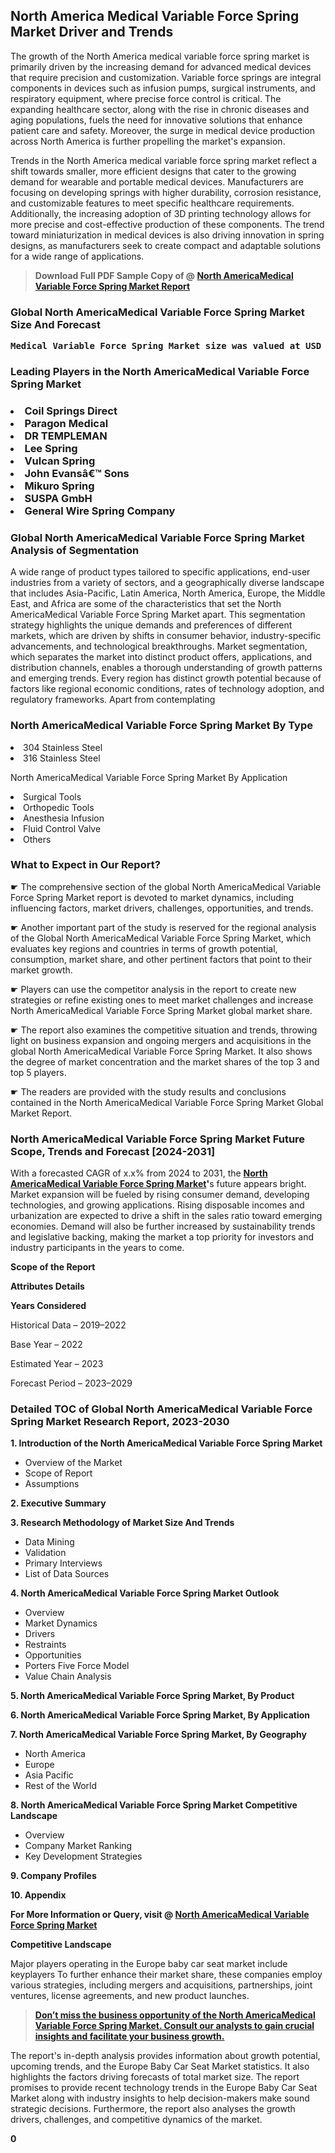 <p> <h2>North America Medical Variable Force Spring Market Driver and Trends</h2><p>The growth of the North America medical variable force spring market is primarily driven by the increasing demand for advanced medical devices that require precision and customization. Variable force springs are integral components in devices such as infusion pumps, surgical instruments, and respiratory equipment, where precise force control is critical. The expanding healthcare sector, along with the rise in chronic diseases and aging populations, fuels the need for innovative solutions that enhance patient care and safety. Moreover, the surge in medical device production across North America is further propelling the market's expansion.</p><p>Trends in the North America medical variable force spring market reflect a shift towards smaller, more efficient designs that cater to the growing demand for wearable and portable medical devices. Manufacturers are focusing on developing springs with higher durability, corrosion resistance, and customizable features to meet specific healthcare requirements. Additionally, the increasing adoption of 3D printing technology allows for more precise and cost-effective production of these components. The trend toward miniaturization in medical devices is also driving innovation in spring designs, as manufacturers seek to create compact and adaptable solutions for a wide range of applications.</p></p><blockquote id="" class=""><strong>Download Full PDF Sample Copy of @&nbsp;<a href="https://www.verifiedmarketreports.com/download-sample/?rid=429850&utm_source=GitHub-Jan&utm_medium=262" target="_blank">North AmericaMedical Variable Force Spring Market Report</a>&nbsp;&nbsp;</strong></blockquote><h3 id="" class=""><strong>Global&nbsp;North AmericaMedical Variable Force Spring Market Size And Forecast</strong></h3><pre class="reader-text-block__code-block"><strong>Medical Variable Force Spring Market size was valued at USD 0.85 Billion in 2022 and is projected to reach USD 1.65 Billion by 2030, growing at a CAGR of 9.10% from 2024 to 2030.</strong></pre><h3 id="" class="">Leading Players in the&nbsp;North AmericaMedical Variable Force Spring Market</h3><h3 class=""></Li><Li>Coil Springs Direct</Li><Li> Paragon Medical</Li><Li> DR TEMPLEMAN</Li><Li> Lee Spring</Li><Li> Vulcan Spring</Li><Li> John Evansâ€™ Sons</Li><Li> Mikuro Spring</Li><Li> SUSPA GmbH</Li><Li> General Wire Spring Company</h3><h3 id="" class="">Global&nbsp;North AmericaMedical Variable Force Spring Market Analysis of Segmentation</h3><p id="" class="">A wide range of product types tailored to specific applications, end-user industries from a variety of sectors, and a geographically diverse landscape that includes Asia-Pacific, Latin America, North America, Europe, the Middle East, and Africa are some of the characteristics that set the North AmericaMedical Variable Force Spring Market apart. This segmentation strategy highlights the unique demands and preferences of different markets, which are driven by shifts in consumer behavior, industry-specific advancements, and technological breakthroughs. Market segmentation, which separates the market into distinct product offers, applications, and distribution channels, enables a thorough understanding of growth patterns and emerging trends. Every region has distinct growth potential because of factors like regional economic conditions, rates of technology adoption, and regulatory frameworks. Apart from contemplating</p><h3 id="" class="">North AmericaMedical Variable Force Spring Market&nbsp;By Type</h3><p></Li><Li>304 Stainless Steel</Li><Li> 316 Stainless Steel</p><div class="" data-test-id=""><p>North AmericaMedical Variable Force Spring Market&nbsp;By Application</p></div><p class=""></Li><Li>Surgical Tools</Li><Li> Orthopedic Tools</Li><Li> Anesthesia Infusion</Li><Li> Fluid Control Valve</Li><Li> Others</p><div class="" data-test-id=""><h3><span class="">What to Expect in Our Report?</span></h3></div><div class="" data-test-id=""><p><span class="">☛ The comprehensive section of the global North AmericaMedical Variable Force Spring Market report is devoted to market dynamics, including influencing factors, market drivers, challenges, opportunities, and trends.</span></p></div><div class="" data-test-id=""><p><span class="">☛ Another important part of the study is reserved for the regional analysis of the Global North AmericaMedical Variable Force Spring Market, which evaluates key regions and countries in terms of growth potential, consumption, market share, and other pertinent factors that point to their market growth.</span></p></div><div class="" data-test-id=""><p><span class="">☛ Players can use the competitor analysis in the report to create new strategies or refine existing ones to meet market challenges and increase North AmericaMedical Variable Force Spring Market global market share.</span></p></div><div class="" data-test-id=""><p><span class="">☛ The report also examines the competitive situation and trends, throwing light on business expansion and ongoing mergers and acquisitions in the global North AmericaMedical Variable Force Spring Market. It also shows the degree of market concentration and the market shares of the top 3 and top 5 players.</span></p></div><div class="" data-test-id=""><p><span class="">☛ The readers are provided with the study results and conclusions contained in the North AmericaMedical Variable Force Spring Market Global Market Report.</span></p></div><div class="" data-test-id=""><h3><span class="">North AmericaMedical Variable Force Spring Market Future Scope, Trends and Forecast [2024-2031]</span></h3></div><div class="" data-test-id=""><p><span class="">With a forecasted CAGR of x.x% from 2024 to 2031, the <strong><a href="https://www.verifiedmarketreports.com/download-sample/?rid=429850&utm_source=GitHub-Jan&utm_medium=262" target="_blank">North AmericaMedical Variable Force Spring Market</a>'</strong>s future appears bright. Market expansion will be fueled by rising consumer demand, developing technologies, and growing applications. Rising disposable incomes and urbanization are expected to drive a shift in the sales ratio toward emerging economies. Demand will also be further increased by sustainability trends and legislative backing, making the market a top priority for investors and industry participants in the years to come.</span></p><p id="ember66" class="ember-view reader-text-block__paragraph"><strong>Scope of the Report</strong></p><p id="ember67" class="ember-view reader-text-block__paragraph"><strong>Attributes Details</strong></p><p id="ember68" class="ember-view reader-text-block__paragraph"><strong>Years Considered</strong></p><p id="ember69" class="ember-view reader-text-block__paragraph">Historical Data &ndash; 2019&ndash;2022</p><p id="ember70" class="ember-view reader-text-block__paragraph">Base Year &ndash; 2022</p><p id="ember71" class="ember-view reader-text-block__paragraph">Estimated Year &ndash; 2023</p><p id="ember72" class="ember-view reader-text-block__paragraph">Forecast Period &ndash; 2023&ndash;2029</p></div><h3 id="" class="">Detailed TOC of Global North AmericaMedical Variable Force Spring Market Research Report, 2023-2030</h3><p id="" class=""><strong>1. Introduction of the North AmericaMedical Variable Force Spring Market</strong></p><ul><li>Overview of the Market</li><li>Scope of Report</li><li>Assumptions</li></ul><p id="" class=""><strong>2. Executive Summary</strong></p><p id="" class=""><strong>3. Research Methodology of Market Size And Trends</strong></p><ul><li>Data Mining</li><li>Validation</li><li>Primary Interviews</li><li>List of Data Sources</li></ul><p id="" class=""><strong>4. North AmericaMedical Variable Force Spring Market Outlook</strong></p><ul><li>Overview</li><li>Market Dynamics</li><li>Drivers</li><li>Restraints</li><li>Opportunities</li><li>Porters Five Force Model</li><li>Value Chain Analysis</li></ul><p id="" class=""><strong>5. North AmericaMedical Variable Force Spring Market, By Product</strong></p><p id="" class=""><strong>6. North AmericaMedical Variable Force Spring Market, By Application</strong></p><p id="" class=""><strong>7. North AmericaMedical Variable Force Spring Market, By Geography</strong></p><ul><li>North America</li><li>Europe</li><li>Asia Pacific</li><li>Rest of the World</li></ul><p id="" class=""><strong>8. North AmericaMedical Variable Force Spring Market Competitive Landscape</strong></p><ul><li>Overview</li><li>Company Market Ranking</li><li>Key Development Strategies</li></ul><p id="" class=""><strong>9. Company Profiles</strong></p><p id="" class=""><strong>10. Appendix</strong></p><p><strong>For More Information or Query, visit&nbsp;@ <a href="https://www.verifiedmarketreports.com/product/medical-variable-force-spring-market/" target="_blank">North AmericaMedical Variable Force Spring Market</a></strong></p><p id="ember61" class="ember-view reader-text-block__paragraph"><strong>Competitive Landscape</strong></p><p id="ember62" class="ember-view reader-text-block__paragraph">Major players operating in the Europe baby car seat market include keyplayers To further enhance their market share, these companies employ various strategies, including mergers and acquisitions, partnerships, joint ventures, license agreements, and new product launches.</p><blockquote id="ember63" class="ember-view reader-text-block__blockquote"><strong><a href="https://www.verifiedmarketreports.com/download-sample/?rid=429850&utm_source=GitHub-Jan&utm_medium=262" target="_blank">Don&rsquo;t miss the business opportunity of the North AmericaMedical Variable Force Spring Market. Consult our analysts to gain crucial insights and facilitate your business growth.</a></strong></blockquote><p id="ember64" class="ember-view reader-text-block__paragraph">The report's in-depth analysis provides information about growth potential, upcoming trends, and the Europe Baby Car Seat Market statistics. It also highlights the factors driving forecasts of total market size. The report promises to provide recent technology trends in the Europe Baby Car Seat Market along with industry insights to help decision-makers make sound strategic decisions. Furthermore, the report also analyses the growth drivers, challenges, and competitive dynamics of the market.</p><p class="ember-view reader-text-block__paragraph"><strong>0</strong></p>
